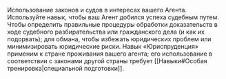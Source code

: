 Использование законов и судов в интересах вашего Агента. Используйте навык, чтобы ваш Агент добился успеха судебным путем. Чтобы определить правильные процедуры обработки доказательств в ходе судебного разбирательства или гражданского дела (и как их подорвать); для обмана, чтобы избежать юридических проблем или минимизировать юридические риски. Навык «Юриспруденция» применим к стране проживания вашего агента; его использование в соответствии с законами другой страны требует [[Навыки#Особая тренировка|специальной подготовки]].